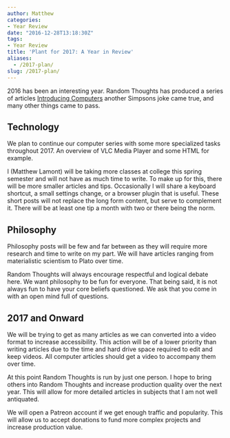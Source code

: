 ```yaml
---
author: Matthew
categories:
- Year Review
date: "2016-12-28T13:18:30Z"
tags:
- Year Review
title: 'Plant for 2017: A Year in Review'
aliases:
  - /2017-plan/
slug: /2017-plan/
---
```


2016 has been an interesting year. Random Thoughts has produced a series of articles [Introducing Computers](https://www.blog.mattlamont.com/category/introduction-to-computers/) another Simpsons joke came true, and many other things came to pass.
## Technology
We plan to continue our computer series with some more specialized tasks throughout 2017. An overview of VLC Media Player and some HTML for example.

I (Matthew Lamont) will be taking more classes at college this spring semester and will not have as much time to write. To make up for this, there will be more smaller articles and tips. Occasionally I will share a keyboard shortcut, a small settings change, or a browser plugin that is useful. These short posts will not replace the long form content, but serve to complement it. There will be at least one tip a month with two or there being the norm.

## Philosophy

Philosophy posts will be few and far between as they will require more research and time to write on my part. We will have articles ranging from materialistic scientism to Plato over time.

Random Thoughts will always encourage respectful and logical debate here. We want philosophy to be fun for everyone. That being said, it is not always fun to have your core beliefs questioned. We ask that you come in with an open mind full of questions.

## 2017 and Onward

We will be trying to get as many articles as we can converted into a video format to increase accessibility. This action will be of a lower priority than writing articles due to the time and hard drive space required to edit and keep videos. All computer articles should get a video to accompany them over time.

At this point Random Thoughts is run by just one person. I hope to bring others into Random Thoughts and increase production quality over the next year. This will allow for more detailed articles in subjects that I am not well antiquated.

We will open a Patreon account if we get enough traffic and popularity. This will allow us to accept donations to fund more complex projects and increase production value.